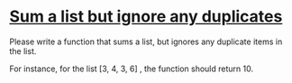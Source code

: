 # [Sum a list but ignore any duplicates](https://www.codewars.com/kata/sum-a-list-but-ignore-any-duplicates "https://www.codewars.com/kata/5993fb6c4f5d9f770c0000f2")

Please write a function that sums a list, but ignores any duplicate items in the list.

For instance, for the list [3, 4, 3, 6] , the function should return 10.